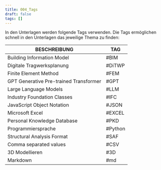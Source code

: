 ```yaml
---
title: 004_Tags
draft: false
tags: []
---
```

 
In den Unterlagen werden folgende Tags verwenden. Die Tags ermöglichen schnell in den Unterlagen das jeweilige Thema zu finden:

| BESCHREIBUNG                           | TAG     |
| -------------------------------------- | ------- |
| Building Information Model             | #BIM    |
| Digitale Tragwerksplanung              | #DiTWP  |
| Finite Element Method                  | #FEM    |
| GPT Generative Pre-trained Transformer | #GPT    |
| Large Language Models                  | #LLM    |
| Industry Foundation Classes            | #IFC    |
| JavaScript Object Notation             | #JSON   |
| Microsoft Excel                        | #EXCEL  |
| Personal Knowledge Database            | #PKD    |
| Programmiersprache                     | #Python |
| Structural Analysis Format             | #SAF    |
| Comma separated values                 | #CSV    |
| 3D Modellieren                         | #3D     |
| Markdown                               | #md     |


